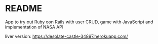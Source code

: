 # README

App to try out Ruby oon Rails with user CRUD, game with JavaScript and implementation of NASA API

liver version:
https://desolate-castle-34897.herokuapp.com/
